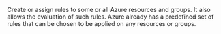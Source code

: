 Create or assign rules to some or all Azure resources and groups. It also allows the evaluation of such rules. Azure already has a predefined set of rules that can be chosen to be applied on any resources or groups.